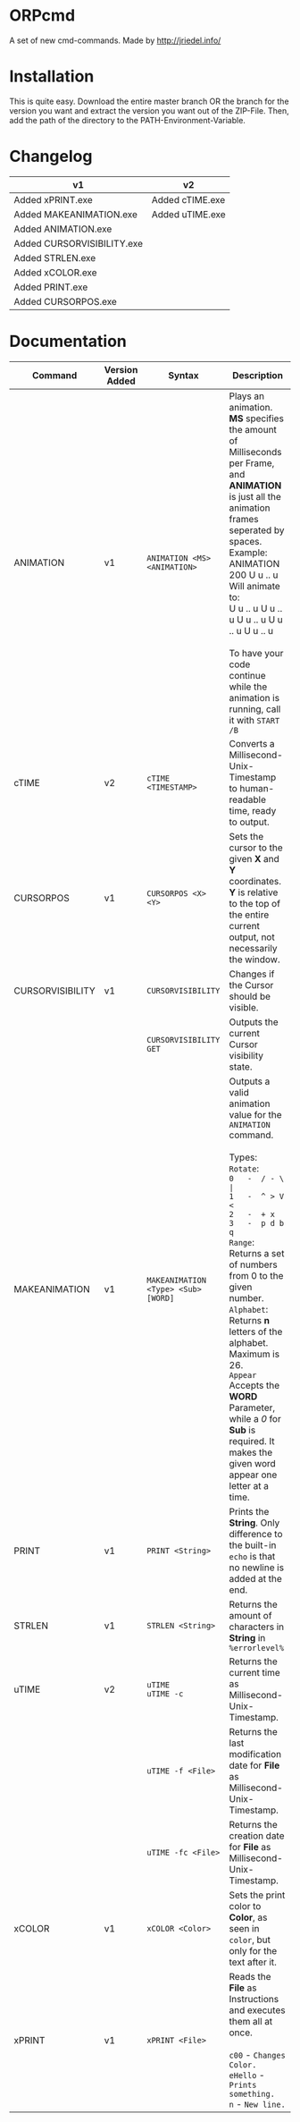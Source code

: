  # ORPcmd

A set of new cmd-commands.
Made by http://jriedel.info/

# Installation

This is quite easy. Download the entire master branch OR the branch for the version you want
and extract the version you want out of the ZIP-File. Then, add the path of 
the directory to the PATH-Environment-Variable.

# Changelog

| v1  | v2  |
| --- | --- |
| Added xPRINT.exe           | Added cTIME.exe |
| Added MAKEANIMATION.exe    | Added uTIME.exe |
| Added ANIMATION.exe        | |
| Added CURSORVISIBILITY.exe | |
| Added STRLEN.exe           | |
| Added xCOLOR.exe           | |
| Added PRINT.exe            | |
| Added CURSORPOS.exe        | |

# Documentation

| Command | Version Added | Syntax | Description |
| ------- | ------------- | ------ | ----------- |
| ANIMATION | v1 | `ANIMATION <MS> <ANIMATION>` | Plays an animation. **MS** specifies the amount of Milliseconds per Frame, and **ANIMATION** is just all the animation frames seperated by spaces. <br /> Example: <br /> ANIMATION 200 U u .. u <br /> Will animate to: <br /> U u .. u U u .. u U u .. u U u .. u U u .. u<br /><br />To have your code continue while the animation is running, call it with `START /B` |
| cTIME | v2 | `cTIME <TIMESTAMP>` | Converts a Millisecond-Unix-Timestamp to human-readable time, ready to output. |
| CURSORPOS | v1 | `CURSORPOS <X> <Y>` | Sets the cursor to the given **X** and **Y** coordinates. **Y** is relative to the top of the entire current output, not necessarily the window. |
| CURSORVISIBILITY | v1 | `CURSORVISIBILITY` | Changes if the Cursor should be visible. |
| | | `CURSORVISIBILITY GET` | Outputs the current Cursor visibility state. |
| MAKEANIMATION | v1 | `MAKEANIMATION <Type> <Sub> [WORD]` | Outputs a valid animation value for the `ANIMATION` command. <br /><br />Types: <br />`Rotate`:<br />`0   -  / - \ \|`<br />`1   -  ^ > V <`<br />`2   -  + x`<br />`3   -  p d b q`<br />`Range`:<br />Returns a set of numbers from 0 to the given number.<br />`Alphabet`:<br />Returns **n** letters of the alphabet. Maximum is 26.<br />`Appear`<br />Accepts the **WORD** Parameter, while a *0* for **Sub** is required. It makes the given word appear one letter at a time. |
| PRINT | v1 | `PRINT <String>` | Prints the **String**. Only difference to the built-in `echo` is that no newline is added at the end. |
| STRLEN | v1 | `STRLEN <String>` | Returns the amount of characters in **String** in `%errorlevel%` |
| uTIME | v2 | `uTIME`<br />`uTIME -c` | Returns the current time as Millisecond-Unix-Timestamp. |
| | | `uTIME -f <File>` | Returns the last modification date for **File** as Millisecond-Unix-Timestamp. |
| | | `uTIME -fc <File>` | Returns the creation date for **File** as Millisecond-Unix-Timestamp. |
| xCOLOR | v1 | `xCOLOR <Color>` | Sets the print color to **Color**, as seen in `color`, but only for the text after it. |
| xPRINT | v1 | `xPRINT <File>` | Reads the **File** as Instructions and executes them all at once. <br /><br />`c00` - `Changes Color.`<br />`eHello` - `Prints something.`<br />`n` - `New line.` |
